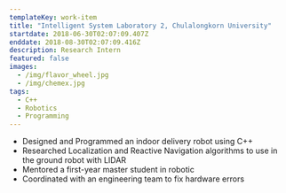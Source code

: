 ```yaml
---
templateKey: work-item
title: "Intelligent System Laboratory 2, Chulalongkorn University"
startdate: 2018-06-30T02:07:09.407Z
enddate: 2018-08-30T02:07:09.416Z
description: Research Intern
featured: false
images:
  - /img/flavor_wheel.jpg
  - /img/chemex.jpg
tags:
  - C++
  - Robotics
  - Programming
---
```


- Designed and Programmed an indoor delivery robot using C++
- Researched Localization and Reactive Navigation algorithms to use in the ground robot with LIDAR
- Mentored a first-year master student in robotic
- Coordinated with an engineering team to fix hardware errors
